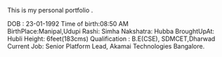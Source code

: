 

This is my personal portfolio .



DOB   : 23-01-1992
Time of birth:08:50 AM                               
BirthPlace:Manipal,Udupi 
Rashi: Simha
Nakshatra: Hubba
BroughtUpAt: Hubli
Height: 6feet(183cms)
Qualification : B.E(CSE), SDMCET,Dharwad
Current Job: Senior Platform Lead, Akamai Technologies Bangalore.